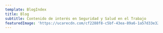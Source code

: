 ```yaml
---
template: BlogIndex
title: Blog
subtitle: Contenido de interés en Seguridad y Salud en el Trabajo
featuredImage: 'https://ucarecdn.com/cf2288f8-c5bf-43ea-89a6-1a57d33e3257/'
---
```


